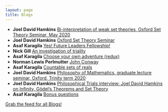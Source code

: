 ```yaml
---
layout: page
title: Blogs
---
```


* **Joel David Hamkins** [Bi-interpretation of weak set theories, Oxford Set Theory Seminar, May 2020](http://jdh.hamkins.org/bi-interpretation-of-weak-set-theories-oxford-set-theory-seminar-may-2020/)
* **Joel David Hamkins** [Oxford Set Theory Seminar](http://jdh.hamkins.org/oxford-set-theory-seminar/)
* **Asaf Karagila** [Yes! Future Leaders Fellowship!](http://karagila.org/2020/future-leaders-fellowship/)
* **Nick Gill** [An investigation of triality](https://nickpgill.github.io/matrices-for-O8-G2-and-3D4)
* **Asaf Karagila** [Choose your own adventure (redux)](http://karagila.org/2020/fatalistic-adventure/)
* **Norman Lewis Perlmutter** [John Conway](http://normanspace.org/2020/04/14/john-conway/)
* **Asaf Karagila** [Countable sets of reals](http://karagila.org/2020/countable-sets-of-reals/)
* **Joel David Hamkins** [Philosophy of Mathematics, graduate lecture seminar, Oxford, Trinity term 2020](http://jdh.hamkins.org/philosophy-of-mathematics-graduate-oxford-tt20/)
* **Joel David Hamkins** [Philosophical Trials interview: Joel David Hamkins on Infinity, Gödel’s Theorems and Set Theory](http://jdh.hamkins.org/philosophical-trials-interview-joel-david-hamkins-on-infinity-godels-theorems-and-set-theory/)
* **Asaf Karagila** [Bonus questions](http://karagila.org/2020/bonus-questions/)

[Grab the feed for all Blogs!](Blogs.xml)

